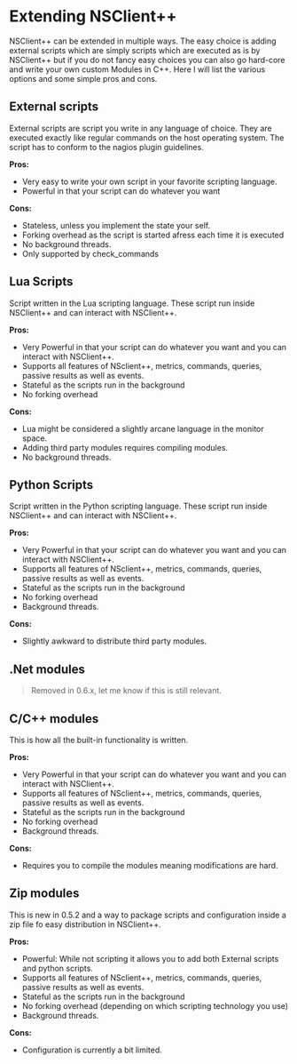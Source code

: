 # Extending NSClient++

NSClient++ can be extended in multiple ways.
The easy choice is adding external scripts which are simply scripts which are executed as is by NSClient++ but if you do not fancy easy choices you can also go hard-core and write your own custom Modules in C++. Here I will list the various options and some simple pros and cons.


## External scripts

External scripts are script you write in any language of choice.
They are executed exactly like regular commands on the host operating system.
The script has to conform to the nagios plugin guidelines.

**Pros:**

- Very easy to write your own script in your favorite scripting language.
- Powerful in that your script can do whatever you want

**Cons:**

- Stateless, unless you implement the state your self.
- Forking overhead as the script is started afress each time it is executed
- No background threads.
- Only supported by check_commands

## Lua Scripts

Script written in the Lua scripting language.
These script run inside NSClient++ and can interact with NSClient++.

**Pros:**

- Very Powerful in that your script can do whatever you want and you can interact with NSClient++.
- Supports all features of NSclient++, metrics, commands, queries, passive results as well as events.
- Stateful as the scripts run in the background
- No forking overhead

**Cons:**

- Lua might be considered a slightly arcane language in the monitor space.
- Adding third party modules requires compiling modules.
- No background threads.

## Python Scripts

Script written in the Python scripting language.
These script run inside NSClient++ and can interact with NSClient++.

**Pros:**

- Very Powerful in that your script can do whatever you want and you can interact with NSClient++.
- Supports all features of NSclient++, metrics, commands, queries, passive results as well as events.
- Stateful as the scripts run in the background
- No forking overhead
- Background threads.

**Cons:**

- Slightly awkward to distribute third party modules.

## .Net modules

> Removed in 0.6.x, let me know if this is still relevant.

## C/C++ modules

This is how all the built-in functionality is written.

**Pros:**

- Very Powerful in that your script can do whatever you want and you can interact with NSClient++.
- Supports all features of NSclient++, metrics, commands, queries, passive results as well as events.
- Stateful as the scripts run in the background
- No forking overhead
- Background threads.

**Cons:**

- Requires you to compile the modules meaning modifications are hard.


## Zip modules

This is new in 0.5.2 and a way to package scripts and configuration inside a zip file fo easy distribution in NSClient++.

**Pros:**

- Powerful: While not scripting it allows you to add both External scripts and python scripts.
- Supports all features of NSclient++, metrics, commands, queries, passive results as well as events.
- Stateful as the scripts run in the background
- No forking overhead (depending on which scripting technology you use)
- Background threads.

**Cons:**

- Configuration is currently a bit limited.
